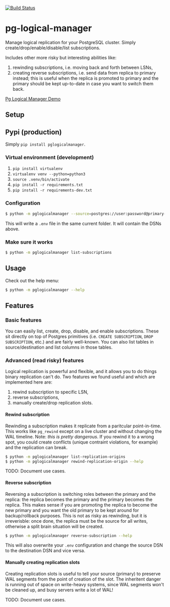 [![Build Status](https://travis-ci.com/levkk/pg-logical-manager.svg?branch=master)](https://travis-ci.com/levkk/pg-logical-manager)

# pg-logical-manager
Manage logical replication for your PostgreSQL cluster. Simply create/drop/enable/disable/list subscriptions.

Includes other more risky but interesting abilities like:
1. rewinding subscriptions, i.e. moving back and forth between LSNs,
2. creating reverse subscriptions, i.e. send data from replica to primary instead; this is useful when the replica is promoted to primary and the primary should be kept up-to-date in case you want to switch them back.

[Pg Logical Manager Demo](https://i.imgur.com/bXpufEm.gif)

## Setup

## Pypi (production)

Simply `pip install pglogicalmanager`.

### Virtual environment (development)

1. `pip install virtualenv`
2. `virtualenv venv --python=python3`
3. `source .venv/bin/activate`
4. `pip install -r requirements.txt`
5. `pip install -r requirements-dev.txt`


### Configuration

```bash
$ python -m pglogicalmanager --source=postgres://user:password@primary-db:5432/database --destination=postgres://user:password@replica-db:5432/database
```

This will write a `.env` file in the same current folder. It will contain the DSNs above.

### Make sure it works

```bash
$ python -m pglogicalmanager list-subscriptions
```

## Usage

Check out the help menu:

```bash
$ python -m pglogicalmanager --help
```

## Features

### Basic features

You can easily list, create, drop, disable, and enable subscriptions. These sit directly on top of Postgres primitives (i.e. `CREATE SUBSCRIPTION`, `DROP SUBSCRIPTION`, etc.) and are fairly well-known. You can also list tables in source/destination and list columns in those tables.

### Advanced (read risky) features

Logical replication is powerful and flexible, and it allows you to do things binary replication can't do. Two features we found useful and which are implemented here are:

1. rewind subscription to specific LSN,
2. reverse subscriptions,
3. manually create/drop replication slots.

#### Rewind subscription

Rewinding a subscription makes it replicate from a paritcular point-in-time. This works like `pg_rewind` except on a live cluster and without changing the WAL timeline. Note: _this is pretty dangerous_. If you rewind it to a wrong spot, you could create conflicts (unique contraint violations, for example) and the replication can break.

```bash
$ python -m pglogicalmanager list-replication-origins
$ python -m pglogicalmanager rewind-replication-origin --help
```

TODO: Document use cases.

#### Reverse subscription

Reversing a subscription is switching roles between the primary and the replica: the replica becomes the primary and the primary becomes the replica. This makes sense if you are promoting the replica to become the new primary and you want the old primary to be kept around for backup/rollback purposes. This is not as risky as rewinding, but it is irreverisble: once done, the replica must be the source for all writes, otherwise a split brain situation will be created.


```bash
$ python -m pglogicalmanager reverse-subscription --help
```

This will also overwrite your `.env` configuration and change the source DSN to the destination DSN and vice versa.

#### Manually creating replication slots

Creating replication slots is useful to tell your source (primary) to preserve WAL segments from the point of creation of the slot. The inheritent danger is running out of space on write-heavy systems, since WAL segments won't be cleaned up, and busy servers write a lot of WAL!

TODO: Document use cases.
